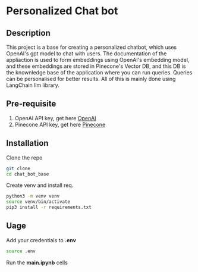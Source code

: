 # Personalized Chat bot

## Description

This project is a base for creating a personalized chatbot, which uses OpenAI's gpt model to chat with users. The documentation of the appliaction is used to form embeddings using OpenAI's embedding model, and these embeddings are stored in Pinecone's Vector DB, and this DB is the knownledge base of the application where you can run queries. Queries can be personalised for better results. All of this is mainly done using LangChain llm library.

## Pre-requisite

1. OpenAI API key, get here [OpenAI](https://openai.com/)
2. Pinecone API key, get here [Pinecone](https://www.pinecone.io/)

## Installation

Clone the repo

```bash
git clone
cd chat_bot_base
```

Create venv and install req.

```bash
python3 -m venv venv
source venv/bin/activate
pip3 install -r requirements.txt
```

## Uage

Add your credentials to **.env**

```bash
source .env
```

Run the **main.ipynb** cells
